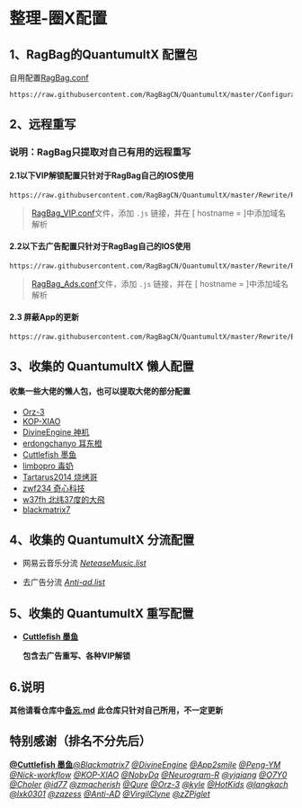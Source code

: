 # 整理-圈X配置

## 1、RagBag的QuantumultX 配置包

自用配置[RagBag.conf](https://raw.githubusercontent.com/RagBagCN/QuantumultX/master/RagBag/RagBag.conf)

```
https://raw.githubusercontent.com/RagBagCN/QuantumultX/master/Configuration/RagBag.conf
```

## 2、远程重写

### **说明：RagBag只提取对自己有用的远程重写**

#### 2.1以下VIP解锁配置只针对于RagBag自己的IOS使用

```
https://raw.githubusercontent.com/RagBagCN/QuantumultX/master/Rewrite/RagBag_VIP.conf
```

> [RagBag_VIP.conf](https://github.com/RagBagCN/QuantumultX/blob/master/Rewrite/RagBag_VIP.conf)文件，添加 `.js` 链接，并在 [ hostname = ]中添加域名解析

#### 2.2以下去广告配置只针对于RagBag自己的IOS使用

```
https://raw.githubusercontent.com/RagBagCN/QuantumultX/master/Rewrite/RagBag_Ads.conf
```


> [RagBag_Ads.conf](https://github.com/RagBagCN/QuantumultX/blob/master/Rewrite/RagBag_Ads.conf)文件，添加 `.js` 链接，并在 [ hostname = ]中添加域名解析

#### 2.3 屏蔽App的更新

```
https://raw.githubusercontent.com/RagBagCN/QuantumultX/master/Rewrite/BlockUpdate.conf
```

## 3、收集的 QuantumultX 懒人配置

#### 收集一些大佬的懒人包，也可以提取大佬的部分配置

- 	[Orz-3](https://raw.githubusercontent.com/Orz-3/QuantumultX/master/Orz-3.conf)
- 	[KOP-XIAO](https://raw.githubusercontent.com/KOP-XIAO/QuantumultX/master/QuantumultX_Profiles.conf)
- 	[DivineEngine 神机](https://raw.githubusercontent.com/DivineEngine/Profiles/master/Quantumult/Outbound.conf)
- 	[erdongchanyo 耳东橙](https://raw.githubusercontent.com/erdongchanyo/Rules/main/Quantumult%20X/LazyConf/QuantumultX_EDC-Lazy.conf)
- 	[Cuttlefish 墨鱼](https://raw.githubusercontent.com/ddgksf2013/Cuttlefish/master/Profile/QuantumultX.conf)
- 	[limbopro 毒奶](https://raw.githubusercontent.com/limbopro/Profiles4limbo/main/full.conf)
- 	[Tartarus2014 烧烤哥](https://raw.githubusercontent.com/Tartarus2014/QuantumultX-Script/main/QuanX.conf)
- 	[zwf234 奇心科技](https://raw.githubusercontent.com/zwf234/rules/master/QuantumultX/qixin.conf)
- 	[w37fh 北纬37度的大飛 ](https://raw.githubusercontent.com/w37fhy/QuantumultX/master/QuantumultX_diy.conf)
- 	[blackmatrix7](https://github.com/blackmatrix7/ios_rule_script)

## 4、收集的 QuantumultX 分流配置

- 网易云音乐分流 [*NeteaseMusic.list*](https://github.com/ddgksf2013/Cuttlefish/raw/master/Filter/NeteaseMusic.list)

- 去广告分流 [*Anti-ad.list*](https://anti-ad.net/surge2.txt)

## 5、收集的 QuantumultX 重写配置

- **[Cuttlefish 墨鱼](https://github.com/ddgksf2013/Cuttlefish/tree/master/Rewrite)**

  **包含去广告重写、各种VIP解锁**

## 6.说明

 **其他请看仓库中[备忘.md](https://github.com/RagBagCN/QuantumultX/blob/master/%E5%A4%87%E5%BF%98.md)**
 **此仓库只针对自己所用，不一定更新**

## 特别感谢（排名不分先后）

**[@Cuttlefish 墨鱼](https://github.com/ddgksf2013/Cuttlefish)**[*@Blackmatrix7*](https://github.com/blackmatrix7/ios_rule_script) [*@DivineEngine*](https://github.com/DivineEngine) [*@App2smile*](https://github.com/app2smile/rules) [*@Peng-YM*](https://github.com/Peng-YM) [*@Nick-workflow*](https://github.com/Nick-workflow) [*@KOP-XIAO*](https://github.com/KOP-XIAO) [*@NobyDa*](https://github.com/NobyDa) [*@Neurogram-R*](https://github.com/Neurogram-R) [*@yjqiang*](https://github.com/yjqiang) [*@O7Y0*](https://github.com/O7Y0) [*@Choler*](https://github.com/Choler) [*@id77*](https://github.com/id77) [*@zmqcherish*](https://github.com/zmqcherish) [*@Qure*](https://github.com/Koolson/Qure) [*@Orz-3*](https://github.com/Orz-3) [*@kyle*](https://github.com/Xirou) [*@HotKids*](https://github.com/hotKids) [*@langkach*](https://github.com/langkhach270389) [*@lxk0301*](https://github.com/lxk0301) [*@zqzess*](https://github.com/zqzess/rule_for_quantumultX) [*@Anti-AD*](https://github.com/privacy-protection-tools/anti-AD) [*@VirgilClyne*](https://github.com/VirgilClyne) [*@zZPiglet*](https://github.com/zZPiglet/Task/tree/master)

